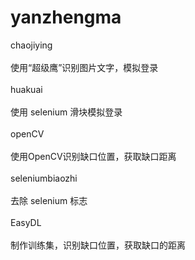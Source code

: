 # yanzhengma
chaojiying<br/><br/>
使用“超级鹰”识别图片文字，模拟登录<br/><br/>
huakuai<br/><br/>
使用 selenium 滑块模拟登录<br/><br/>
openCV<br/><br/>
使用OpenCV识别缺口位置，获取缺口距离<br/><br/>
seleniumbiaozhi<br/><br/>
去除 selenium 标志<br/><br/>
EasyDL<br/><br/>
制作训练集，识别缺口位置，获取缺口的距离
